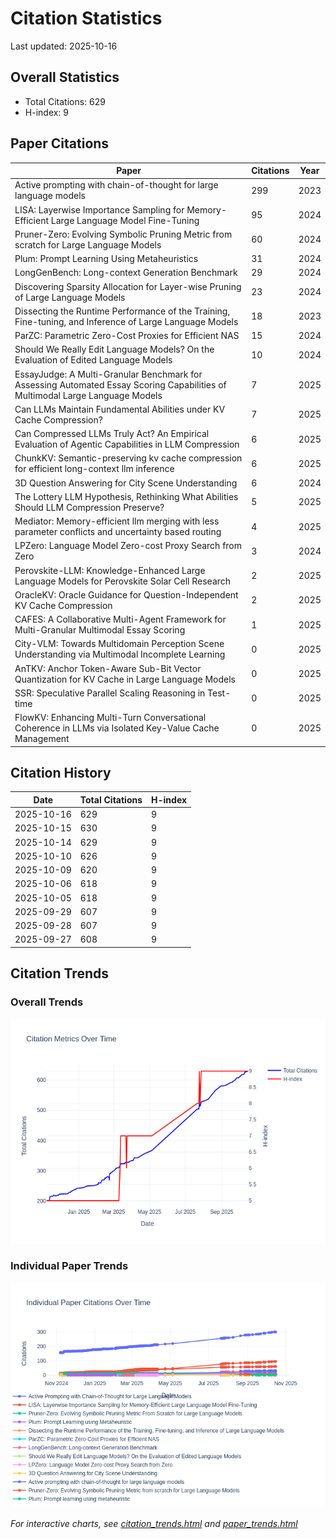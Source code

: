 # Citation Statistics

Last updated: 2025-10-16

## Overall Statistics
- Total Citations: 629
- H-index: 9

## Paper Citations

| Paper | Citations | Year |
| ----- | --------- | ---- |
| Active prompting with chain-of-thought for large language models | 299 | 2023 |
| LISA: Layerwise Importance Sampling for Memory-Efficient Large Language Model Fine-Tuning | 95 | 2024 |
| Pruner-Zero: Evolving Symbolic Pruning Metric from scratch for Large Language Models | 60 | 2024 |
| Plum: Prompt Learning Using Metaheuristics | 31 | 2024 |
| LongGenBench: Long-context Generation Benchmark | 29 | 2024 |
| Discovering Sparsity Allocation for Layer-wise Pruning of Large Language Models | 23 | 2024 |
| Dissecting the Runtime Performance of the Training, Fine-tuning, and Inference of Large Language Models | 18 | 2023 |
| ParZC: Parametric Zero-Cost Proxies for Efficient NAS | 15 | 2024 |
| Should We Really Edit Language Models? On the Evaluation of Edited Language Models | 10 | 2024 |
| EssayJudge: A Multi-Granular Benchmark for Assessing Automated Essay Scoring Capabilities of Multimodal Large Language Models | 7 | 2025 |
| Can LLMs Maintain Fundamental Abilities under KV Cache Compression? | 7 | 2025 |
| Can Compressed LLMs Truly Act? An Empirical Evaluation of Agentic Capabilities in LLM Compression | 6 | 2025 |
| ChunkKV: Semantic-preserving kv cache compression for efficient long-context llm inference | 6 | 2025 |
| 3D Question Answering for City Scene Understanding | 6 | 2024 |
| The Lottery LLM Hypothesis, Rethinking What Abilities Should LLM Compression Preserve? | 5 | 2025 |
| Mediator: Memory-efficient llm merging with less parameter conflicts and uncertainty based routing | 4 | 2025 |
| LPZero: Language Model Zero-cost Proxy Search from Zero | 3 | 2024 |
| Perovskite-LLM: Knowledge-Enhanced Large Language Models for Perovskite Solar Cell Research | 2 | 2025 |
| OracleKV: Oracle Guidance for Question-Independent KV Cache Compression | 2 | 2025 |
| CAFES: A Collaborative Multi-Agent Framework for Multi-Granular Multimodal Essay Scoring | 1 | 2025 |
| City-VLM: Towards Multidomain Perception Scene Understanding via Multimodal Incomplete Learning | 0 | 2025 |
| AnTKV: Anchor Token-Aware Sub-Bit Vector Quantization for KV Cache in Large Language Models | 0 | 2025 |
| SSR: Speculative Parallel Scaling Reasoning in Test-time | 0 | 2025 |
| FlowKV: Enhancing Multi-Turn Conversational Coherence in LLMs via Isolated Key-Value Cache Management | 0 | 2025 |

## Citation History

| Date | Total Citations | H-index |
| ---- | --------------- | ------- |
| 2025-10-16 | 629 | 9 |
| 2025-10-15 | 630 | 9 |
| 2025-10-14 | 629 | 9 |
| 2025-10-10 | 626 | 9 |
| 2025-10-09 | 620 | 9 |
| 2025-10-06 | 618 | 9 |
| 2025-10-05 | 618 | 9 |
| 2025-09-29 | 607 | 9 |
| 2025-09-28 | 607 | 9 |
| 2025-09-27 | 608 | 9 |

## Citation Trends

### Overall Trends
![Citation Trends](citation_trends.png)

### Individual Paper Trends
![Paper Trends](paper_trends.png)

*For interactive charts, see [citation_trends.html](citation_trends.html) and [paper_trends.html](paper_trends.html)*